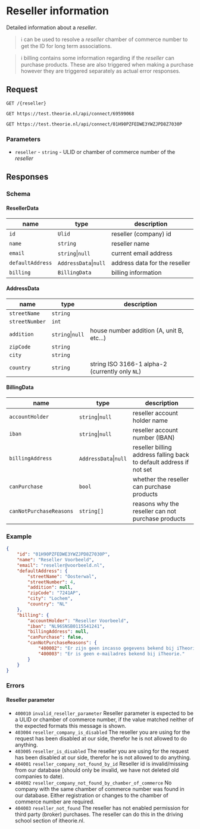 # Reseller information
Detailed information about a <dfn>reseller</dfn>.

> :information_source: can be used to resolve a <dfn>reseller</dfn> chamber of commerce number to get the ID for long term associations.

> :information_source: billing contains some information regarding if the <dfn>reseller</dfn> can purchase products. These are also triggered when making a purchase however they are triggered separately as actual error responses.

## Request
```http
GET /{reseller}
```
```http
GET https://test.theorie.nl/api/connect/69599068
```
```http
GET https://test.theorie.nl/api/connect/01H90PZFEDWE3YWZJPD8Z7030P
```

### Parameters
* `reseller` - `string` - ULID or chamber of commerce number of the <dfn>reseller</dfn>

## Responses
### Schema
#### ResellerData
| name                    | type                  | description                                        |
|-------------------------|-----------------------|----------------------------------------------------|
| `id`                    | `Ulid`                | reseller (company) id                              |
| `name`                  | `string`              | reseller name                                      |
| `email`                 | `string`\|`null`      | current email address                              |
| `defaultAddress`        | `AddressData`\|`null` | address data for the reseller                      |
| `billing`               | `BillingData`         | billing information                                |

#### AddressData
| name           | type             | description                                     |
|----------------|------------------|-------------------------------------------------|
| `streetName`   | `string`         |                                                 |
| `streetNumber` | `int`            |                                                 |
| `addition`     | `string`\|`null` | house number addition (A, unit B, etc...)       |
| `zipCode`      | `string`         |                                                 |
| `city`         | `string`         |                                                 |
| `country`      | `string`         | string ISO 3166-1 alpha-2 (currently only `NL`) |

#### BillingData
| name                    | type                  | description                                                         |
|-------------------------|-----------------------|---------------------------------------------------------------------|
| `accountHolder`         | `string`\|`null`      | reseller account holder name                                        |
| `iban`                  | `string`\|`null`      | reseller account number (IBAN)                                      |
| `billingAddress`        | `AddressData`\|`null` | reseller billing address falling back to default address if not set |
| `canPurchase`           | `bool`                | whether the reseller can purchase products                          |
| `canNotPurchaseReasons` | `string[]`            | reasons why the reseller can not purchase products                  |

### Example
```json
{
    "id": "01H90PZFEDWE3YWZJPD8Z7030P",
    "name": "Reseller Voorbeeld",
    "email": "reseller@voorbeeld.nl",
    "defaultAddress": {
        "streetName": "Oosterwal",
        "streetNumber": 4,
        "addition": null,
        "zipCode": "7241AP",
        "city": "Lochem",
        "country": "NL"
    },
    "billing": {
        "accountHolder": "Reseller Voorbeeld",
        "iban": "NL96SNSB0115541241",
        "billingAddress": null,
        "canPurchase": false,
        "canNotPurchaseReasons": {
            "400002": "Er zijn geen incasso gegevens bekend bij iTheorie.",
            "400003": "Er is geen e-mailadres bekend bij iTheorie."
        }
    }
}
```

### Errors

#### Reseller parameter
* `400010` `invalid_reseller_parameter` Reseller parameter is expected to be a ULID or chamber of commerce number, if the value matched neither of the expected formats this message is shown.
* `403004` `reseller_company_is_disabled` The reseller you are using for the request has been disabled at our side, therefor he is not allowed to do anything.
* `403005` `reseller_is_disabled` The reseller you are using for the request has been disabled at our side, therefor he is not allowed to do anything.
* `404001` `reseller_company_not_found_by_id` Reseller id is invalid/missing from our database (should only be invalid, we have not deleted old companies to date).
* `404002` `reseller_company_not_found_by_chamber_of_commerce` No company with the same chamber of commerce number was found in our database. Either registration or changes to the chamber of commerce number are required.
* `404003` `reseller_not_found` The reseller has not enabled permission for third party (broker) purchases. The reseller can do this in the driving school section of itheorie.nl.
